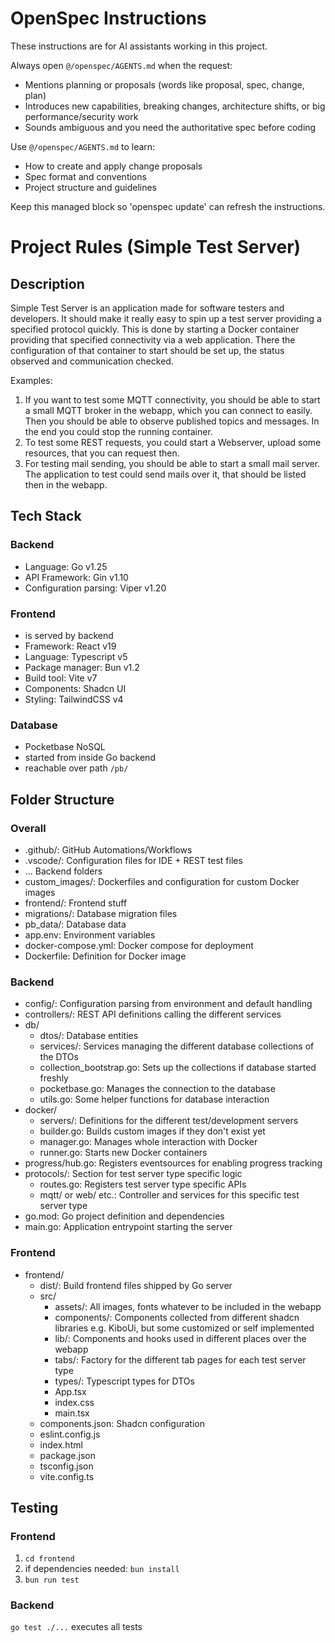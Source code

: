 <!-- OPENSPEC:START -->
# OpenSpec Instructions

These instructions are for AI assistants working in this project.

Always open `@/openspec/AGENTS.md` when the request:
- Mentions planning or proposals (words like proposal, spec, change, plan)
- Introduces new capabilities, breaking changes, architecture shifts, or big performance/security work
- Sounds ambiguous and you need the authoritative spec before coding

Use `@/openspec/AGENTS.md` to learn:
- How to create and apply change proposals
- Spec format and conventions
- Project structure and guidelines

Keep this managed block so 'openspec update' can refresh the instructions.

<!-- OPENSPEC:END -->

# Project Rules (Simple Test Server)

## Description

Simple Test Server is an application made for software testers and developers.
It should make it really easy to spin up a test server providing a specified protocol quickly.
This is done by starting a Docker container providing that specified connectivity via a web application.
There the configuration of that container to start should be set up, the status observed and communication checked.

Examples:

1. If you want to test some MQTT connectivity, you should be able to start a small MQTT broker in the webapp, which you can connect to easily. Then you should be able to observe published topics and messages. In the end you could stop the running container.
2. To test some REST requests, you could start a Webserver, upload some resources, that you can request then.
3. For testing mail sending, you should be able to start a small mail server. The application to test could send mails over it, that should be listed then in the webapp.

## Tech Stack

### Backend

- Language: Go v1.25
- API Framework: Gin v1.10
- Configuration parsing: Viper v1.20

### Frontend

- is served by backend
- Framework: React v19
- Language: Typescript v5
- Package manager: Bun v1.2
- Build tool: Vite v7
- Components: Shadcn UI
- Styling: TailwindCSS v4

### Database

- Pocketbase NoSQL
- started from inside Go backend
- reachable over path `/pb/`

## Folder Structure

### Overall

- .github/: GitHub Automations/Workflows
- .vscode/: Configuration files for IDE + REST test files
- ... Backend folders
- custom_images/: Dockerfiles and configuration for custom Docker images
- frontend/: Frontend stuff
- migrations/: Database migration files
- pb_data/: Database data
- app.env: Environment variables
- docker-compose.yml: Docker compose for deployment
- Dockerfile: Definition for Docker image 

### Backend

- config/: Configuration parsing from environment and default handling
- controllers/: REST API definitions calling the different services
- db/
  - dtos/: Database entities
  - services/: Services managing the different database collections of the DTOs
  - collection_bootstrap.go: Sets up the collections if database started freshly
  - pocketbase.go: Manages the connection to the database
  - utils.go: Some helper functions for database interaction
- docker/
  - servers/: Definitions for the different test/development servers
  - builder.go: Builds custom images if they don't exist yet
  - manager.go: Manages whole interaction with Docker
  - runner.go: Starts new Docker containers
- progress/hub.go: Registers eventsources for enabling progress tracking
- protocols/: Section for test server type specific logic
  - routes.go: Registers test server type specific APIs
  - mqtt/ or web/ etc.: Controller and services for this specific test server type
- go.mod: Go project definition and dependencies
- main.go: Application entrypoint starting the server

### Frontend

- frontend/
  - dist/: Build frontend files shipped by Go server
  - src/
    - assets/: All images, fonts whatever to be included in the webapp
    - components/: Components collected from different shadcn libraries e.g. KiboUi, but some customized or self implemented
    - lib/: Components and hooks used in different places over the webapp
    - tabs/: Factory for the different tab pages for each test server type
    - types/: Typescript types for DTOs
    - App.tsx
    - index.css
    - main.tsx
  - components.json: Shadcn configuration
  - eslint.config.js
  - index.html
  - package.json
  - tsconfig.json
  - vite.config.ts

## Testing

### Frontend

1. `cd frontend`
2. if dependencies needed: `bun install`
3. `bun run test`

### Backend

`go test ./...` executes all tests
